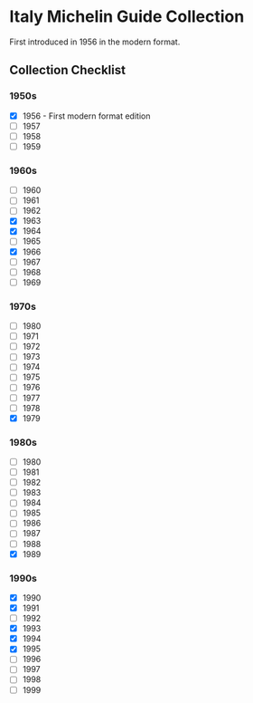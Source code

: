 # Italy Michelin Guide Collection

First introduced in 1956 in the modern format.

## Collection Checklist

### 1950s

- [x] 1956 - First modern format edition
- [ ] 1957
- [ ] 1958
- [ ] 1959

### 1960s

- [ ] 1960
- [ ] 1961
- [ ] 1962
- [x] 1963
- [x] 1964
- [ ] 1965
- [x] 1966
- [ ] 1967
- [ ] 1968
- [ ] 1969

### 1970s

- [ ] 1980
- [ ] 1971
- [ ] 1972
- [ ] 1973
- [ ] 1974
- [ ] 1975
- [ ] 1976
- [ ] 1977
- [ ] 1978
- [x] 1979

### 1980s

- [ ] 1980
- [ ] 1981
- [ ] 1982
- [ ] 1983
- [ ] 1984
- [ ] 1985
- [ ] 1986
- [ ] 1987
- [ ] 1988
- [x] 1989

### 1990s

- [x] 1990
- [x] 1991
- [ ] 1992
- [x] 1993
- [x] 1994
- [x] 1995
- [ ] 1996
- [ ] 1997
- [ ] 1998
- [ ] 1999
